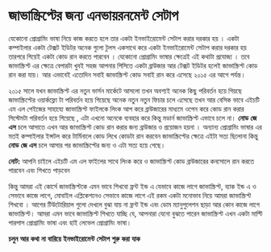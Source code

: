 # জাভাস্ক্রিপ্টের জন্য এনভায়রনমেন্ট সেটাপ

যেকোনো প্রোগ্রামিং ভাষা নিয়ে কাজ করতে হলে তার একটা ইনভাইরোমেন্ট সেটাপ করার দরকার হয় । একটা কম্পাইলার একটা টেক্সট ইডিটর অনেক গুলো টুলস একসাথে করে একটা ইনভাইরোমেন্ট সেটাপ করার দরকার হয় তারপরে গিয়েই একটা কোড রান করতে পারবেন । যেকোনো প্রোগ্রামিং ভাষার ক্ষেত্রেই এই কথাটা প্রযোজ্য । তবে জাভাস্ক্রিপ্ট এর ক্ষেত্রে বেপারটা খুবই সহজ আপনার পিসিতে একটা ব্রাউজার আর টেক্সট ইডিটর হলেই জাভাস্ক্রিপ্ট কোড রান করা যায়। আর এভাবেই এতোদিন সবাই জাভাস্ক্রিপ্ট কোড সবাই রান করে এসেছে ২০১৫ এর আগে পর্যন্ত।

২০১৫ সালে যখন জাভাস্ক্রিপ্ট এর নতুন ভার্সন মার্কেটে আসলো তখন অবশ্যই অনেক কিছু পরিবর্তন হয়ে গিয়ছে জাভাস্ক্রিপ্টের ওয়ার্কফ্লো টা পরিবর্তন হয়ে গিয়েছে অনেক নতুন নতুন ফিচার চলে এসেছে তখন আর বেসিক ভাবে এইচটি এম এল পেইজের সাহায্যে জাভাস্ক্রিপ্ট ফাইলকে লিংক আপ করে ব্রাউজারের মাধ্যমে ওপেন করে কোড রান করার সিস্টেমটা পরিবর্তন হয়ে গিয়েছে , এটা এখনো অনেকে ব্যবহার করে কিন্তু মডার্ন জাভাস্ক্রিপ্ট এভাবে চলে না। **নোড** **জে** **এস** চলে আসাতে এখন আর জাভাস্ক্রিপ্ট কোড রান করার জন্য ব্রাউজার ও প্রয়োজন হয়না । অন্যান্য প্রোগ্রামিং ভাষার এর মতই কম্পাইলার ইন্সটল করে টার্মিনালে কোড লিখে কোডটা রান করবেন জাভাস্ক্রিপ্টের ক্ষেত্রে এইটা সত্য ছিলোনা কিন্তু **নোড** **জে** **এস** চলে আসার পর জাভাস্ক্রিপ্টের জন্য ও এটা সত্য হয়ে গেছে।

**নোট:** আপনি চাইলে এইচটি এম এল ফাইলের সাথে লিংক করে ও জাভাস্ক্রিপ্ট কোড ব্রাউজারের কনসোলে রান করতে পারবেন এবং শিখতে পাড়বেন

কিন্তু আমরা এই কোর্সে জাভাস্ক্রিপ্টকে এমন ভাবে শিখবো ফ্রন্ট ইন্ড এ যেভাবে কাজে লাগে জাভাস্ক্রিপ্ট, ব্যাক ইন্ড এ ও সেভাবে কাজে লাগে, মোবাইল এপ্লিকেশনেও সেভাবে কাজে লাগে এই রকম একটা মনোভাব নিয়ে আমরা জাভাস্ক্রিপ্ট শিখবো । আগের টিউটোরিয়াল গুলো দেখলে বুঝা যায় না ফ্রন্ট ইন্ড এবং ডোম ম্যানুপুলেশন ছাড়া আর কোন কাজে লাগে জাভাস্ক্রিপ্ট। আমরা এমন ভাবে জাভাস্ক্রিপ্ট শিখতে যাচ্ছি যে, আপনারা যেনো বুঝতে পারেন জাভাস্ক্রিপ্ট এখন একটা মাল্টি পারপাস প্রোগ্রামিং ভাষা এবং হাই লেভেল প্রোগ্রামিং ভাষা।

**চলুন** **আর** **কথা** **না** **বারিয়ে** **ইনভাইরোমেন্ট** **সেটাপ** **শুরু** **করা** **যাক**









